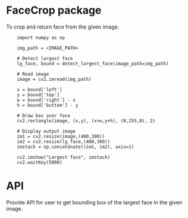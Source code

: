 # FaceCrop package
To crop and return face from the given image.
```
    import numpy as np

    img_path = <IMAGE_PATH>

    # Detect largest face
    lg_face, bound = detect_largest_face(image_path=img_path)

    # Read image
    image = cv2.imread(img_path)

    x = bound['left']
    y = bound['top']
    w = bound['right'] - x
    h = bound['buttom'] - y

    # Draw box over face
    cv2.rectangle(image, (x,y), (x+w,y+h), (0,255,0), 2)

    # Display output image
    im1 = cv2.resize(image,(400,300))
    im2 = cv2.resize(lg_face,(400,300))
    imstack = np.concatenate((im1, im2), axis=1)

    cv2.imshow("Largest face", imstack)
    cv2.waitKey(5000)
```
# API
Provide API for user to get bounding box of the largest face in the given image.